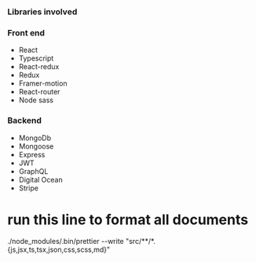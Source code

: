### Libraries involved
<h3> Front end </h3>
<ul>
  <li>React</li>
  <li>Typescript</li>
  <li>React-redux</li>
  <li>Redux</li>
  <li>Framer-motion</li>
  <li>React-router</li>
  <li>Node sass</li>
</ul>
<h3> Backend </h3>
<ul>
  <li>MongoDb</li>
  <li>Mongoose</li>
  <li>Express</li>
  <li>JWT</li>
  <li>GraphQL</li>
  <li>Digital Ocean</li>
  <li>Stripe</li>
</ul>

<h1>run this line to format all documents</h1>
./node_modules/.bin/prettier --write "src/**/*.{js,jsx,ts,tsx,json,css,scss,md}"